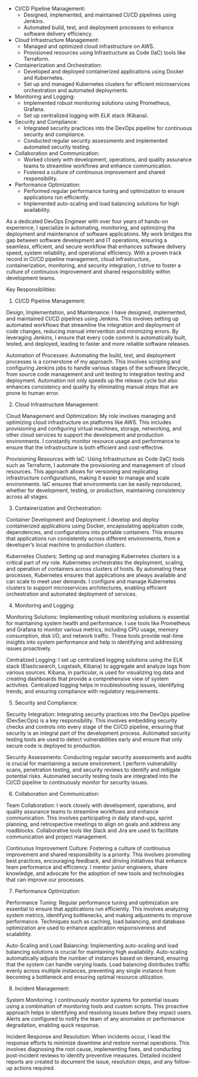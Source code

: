 - CI/CD Pipeline Management:
    - Designed, implemented, and maintained CI/CD pipelines using Jenkins.
    - Automated build, test, and deployment processes to enhance software delivery efficiency.
- Cloud Infrastructure Management:
    - Managed and optimized cloud infrastructure on AWS.
    - Provisioned resources using Infrastructure as Code (IaC) tools like Terraform.
- Containerization and Orchestration:
    - Developed and deployed containerized applications using Docker and Kubernetes.
    - Set up and managed Kubernetes clusters for efficient microservices orchestration and automated deployments.
- Monitoring and Logging:
    - Implemented robust monitoring solutions using Prometheus, Grafana.
    - Set up centralized logging with ELK stack (Kibana).
- Security and Compliance:
    - Integrated security practices into the DevOps pipeline for continuous security and compliance.
    - Conducted regular security assessments and implemented automated security testing.
- Collaboration and Communication:
    - Worked closely with development, operations, and quality assurance teams to streamline workflows and enhance communication.
    - Fostered a culture of continuous improvement and shared responsibility.
- Performance Optimization:
    - Performed regular performance tuning and optimization to ensure applications run efficiently.
    - Implemented auto-scaling and load balancing solutions for high availability.


As a dedicated DevOps Engineer with over four years of hands-on experience, I specialize in automating, monitoring, and optimizing the deployment and maintenance of software applications. My work bridges the gap between software development and IT operations, ensuring a seamless, efficient, and secure workflow that enhances software delivery speed, system reliability, and operational efficiency. With a proven track record in CI/CD pipeline management, cloud infrastructure, containerization, monitoring, and security integration, I strive to foster a culture of continuous improvement and shared responsibility within development teams.

Key Responsibilities:
1. CI/CD Pipeline Management:

Design, Implementation, and Maintenance:
I have designed, implemented, and maintained CI/CD pipelines using Jenkins. This involves setting up automated workflows that streamline the integration and deployment of code changes, reducing manual intervention and minimizing errors. By leveraging Jenkins, I ensure that every code commit is automatically built, tested, and deployed, leading to faster and more reliable software releases.

Automation of Processes:
Automating the build, test, and deployment processes is a cornerstone of my approach. This involves scripting and configuring Jenkins jobs to handle various stages of the software lifecycle, from source code management and unit testing to integration testing and deployment. Automation not only speeds up the release cycle but also enhances consistency and quality by eliminating manual steps that are prone to human error.

2. Cloud Infrastructure Management:

Cloud Management and Optimization:
My role involves managing and optimizing cloud infrastructure on platforms like AWS. This includes provisioning and configuring virtual machines, storage, networking, and other cloud services to support the development and production environments. I constantly monitor resource usage and performance to ensure that the infrastructure is both efficient and cost-effective.

Provisioning Resources with IaC:
Using Infrastructure as Code (IaC) tools such as Terraform, I automate the provisioning and management of cloud resources. This approach allows for versioning and replicating infrastructure configurations, making it easier to manage and scale environments. IaC ensures that environments can be easily reproduced, whether for development, testing, or production, maintaining consistency across all stages.

3. Containerization and Orchestration:

Container Development and Deployment:
I develop and deploy containerized applications using Docker, encapsulating application code, dependencies, and configurations into portable containers. This ensures that applications run consistently across different environments, from a developer’s local machine to production clusters.

Kubernetes Clusters:
Setting up and managing Kubernetes clusters is a critical part of my role. Kubernetes orchestrates the deployment, scaling, and operation of containers across clusters of hosts. By automating these processes, Kubernetes ensures that applications are always available and can scale to meet user demands. I configure and manage Kubernetes clusters to support microservices architectures, enabling efficient orchestration and automated deployment of services.

4. Monitoring and Logging:

Monitoring Solutions:
Implementing robust monitoring solutions is essential for maintaining system health and performance. I use tools like Prometheus and Grafana to monitor various metrics, including CPU usage, memory consumption, disk I/O, and network traffic. These tools provide real-time insights into system performance and help in identifying and addressing issues proactively.

Centralized Logging:
I set up centralized logging solutions using the ELK stack (Elasticsearch, Logstash, Kibana) to aggregate and analyze logs from various sources. Kibana, in particular, is used for visualizing log data and creating dashboards that provide a comprehensive view of system activities. Centralized logging helps in troubleshooting issues, identifying trends, and ensuring compliance with regulatory requirements.

5. Security and Compliance:

Security Integration:
Integrating security practices into the DevOps pipeline (DevSecOps) is a key responsibility. This involves embedding security checks and controls into every stage of the CI/CD pipeline, ensuring that security is an integral part of the development process. Automated security testing tools are used to detect vulnerabilities early and ensure that only secure code is deployed to production.

Security Assessments:
Conducting regular security assessments and audits is crucial for maintaining a secure environment. I perform vulnerability scans, penetration testing, and security reviews to identify and mitigate potential risks. Automated security testing tools are integrated into the CI/CD pipeline to continuously monitor for security issues.

6. Collaboration and Communication:

Team Collaboration:
I work closely with development, operations, and quality assurance teams to streamline workflows and enhance communication. This involves participating in daily stand-ups, sprint planning, and retrospective meetings to align on goals and address any roadblocks. Collaborative tools like Slack and Jira are used to facilitate communication and project management.

Continuous Improvement Culture:
Fostering a culture of continuous improvement and shared responsibility is a priority. This involves promoting best practices, encouraging feedback, and driving initiatives that enhance team performance and efficiency. I mentor junior engineers, share knowledge, and advocate for the adoption of new tools and technologies that can improve our processes.

7. Performance Optimization:

Performance Tuning:
Regular performance tuning and optimization are essential to ensure that applications run efficiently. This involves analyzing system metrics, identifying bottlenecks, and making adjustments to improve performance. Techniques such as caching, load balancing, and database optimization are used to enhance application responsiveness and scalability.

Auto-Scaling and Load Balancing:
Implementing auto-scaling and load balancing solutions is crucial for maintaining high availability. Auto-scaling automatically adjusts the number of instances based on demand, ensuring that the system can handle varying loads. Load balancing distributes traffic evenly across multiple instances, preventing any single instance from becoming a bottleneck and ensuring optimal resource utilization.

8. Incident Management:

System Monitoring:
I continuously monitor systems for potential issues using a combination of monitoring tools and custom scripts. This proactive approach helps in identifying and resolving issues before they impact users. Alerts are configured to notify the team of any anomalies or performance degradation, enabling quick response.

Incident Response and Resolution:
When incidents occur, I lead the response efforts to minimize downtime and restore normal operations. This involves diagnosing the root cause, implementing fixes, and conducting post-incident reviews to identify preventive measures. Detailed incident reports are created to document the issue, resolution steps, and any follow-up actions required.